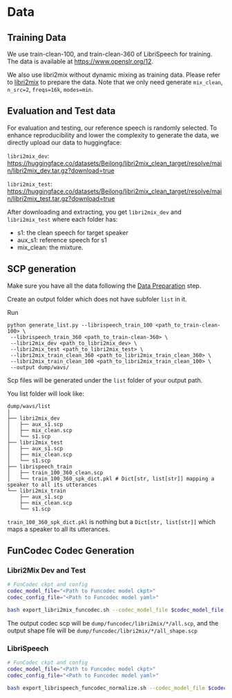 # Data


## Training Data

We use train-clean-100, and train-clean-360 of LibriSpeech for training. The data is available at https://www.openslr.org/12.

We also use libri2mix without dynamic mixing as training data. Please refer to [libri2mix](https://github.com/JorisCos/LibriMix) to prepare the data. Note that we only need generate `mix_clean`, `n_src=2`, `freqs=16k`, `modes=min`.


## Evaluation and Test data

For evaluation and testing, our reference speech is randomly selected. 
To enhance reproducibility and lower the complexity to generate the data, we directly upload
our data to huggingface:

`libri2mix_dev`: https://huggingface.co/datasets/Beilong/libri2mix_clean_target/resolve/main/libri2mix_dev.tar.gz?download=true


`libri2mix_test`: https://huggingface.co/datasets/Beilong/libri2mix_clean_target/resolve/main/libri2mix_test.tar.gz?download=true

After downloading and extracting, you get `libri2mix_dev` and `libri2mix_test` where each 
folder has:
- s1: the clean speech for target speaker
- aux_s1: reference speech for s1
- mix_clean: the mixture. 


## SCP generation

Make sure you have all the data following the [Data Preparation](#data-preparation) step. 

Create an output folder which does not have subfoler `list` in it.

Run
```
python generate_list.py --librispeech_train_100 <path_to_train-clean-100> \
 --librispeech_train_360 <path_to_train-clean-360> \
 --libri2mix_dev <path_to_libri2mix_dev> \
 --libri2mix_test <path_to_libri2mix_test> \
 --libri2mix_train_clean_360 <path_to_libri2mix_train_clean_360> \
 --libri2mix_train_clean_100 <path_to_libri2mix_train_clean_100> \
 --output dump/wavs/
```

Scp files will be generated under the `list` folder of your output path.

You list folder will look like:
```
dump/wavs/list
│
├── libri2mix_dev
│   ├── aux_s1.scp 
│   ├── mix_clean.scp
│   └── s1.scp
├── libri2mix_test
│   ├── aux_s1.scp
│   ├── mix_clean.scp
│   └── s1.scp
├── librispeech_train
│   ├── train_100_360_clean.scp
│   └── train_100_360_spk_dict.pkl # Dict[str, list[str]] mapping a speaker to all its utterances
└── libri2mix_train
    ├── aux_s1.scp
    ├── mix_clean.scp
    └── s1.scp
```

`train_100_360_spk_dict.pkl` is nothing but a `Dict[str, list[str]]` which maps a 
speaker to all its utterances. 

## FunCodec Codec Generation

### Libri2Mix Dev and Test

```sh
# FunCodec ckpt and config
codec_model_file="<Path to Funcodec model ckpt>"
codec_config_file="<Path to Funcodec model yaml>"

bash export_libri2mix_funcodec.sh --codec_model_file $codec_model_file --codec_config_file $codec_config_file
```

The output codec scp will be `dump/funcodec/libri2mix/*/all.scp`, and the output shape file will be `dump/funcodec/libri2mix/*/all_shape.scp`

### LibriSpeech

```sh
# FunCodec ckpt and config
codec_model_file="<Path to Funcodec model ckpt>"
codec_config_file="<Path to Funcodec model yaml>"

bash export_librispeech_funcodec_normalize.sh --codec_model_file $codec_model_file --codec_config_file $codec_config_file
```
